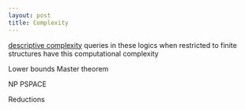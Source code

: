 ```yaml
---
layout: post
title: Complexity
---
```


[descriptive complexity](https://en.wikipedia.org/wiki/Descriptive_complexity_theory) queries in these logics when restricted to finite structures have this computational complexity

Lower bounds
Master theorem

NP
PSPACE

Reductions
